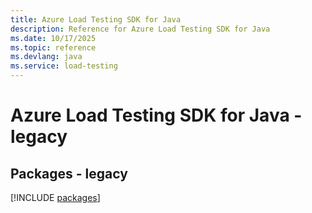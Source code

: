 ```yaml
---
title: Azure Load Testing SDK for Java
description: Reference for Azure Load Testing SDK for Java
ms.date: 10/17/2025
ms.topic: reference
ms.devlang: java
ms.service: load-testing
---
```

# Azure Load Testing SDK for Java - legacy
## Packages - legacy
[!INCLUDE [packages](load-testing-index.md)]